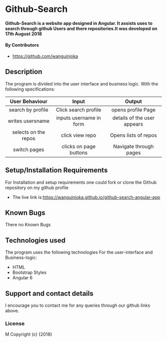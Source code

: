 # Github-Search

#### Github-Search is a website app designed in Angular. It assists uses to search through github Users and there repositories.It was developed on 17th August 2018
#### By Contributors
* https://github.com/wanguinjoka

## Description
The program is divided into the user interface and business logic. With the following specifications:

|User Behaviour                    | Input                    | Output         |
|:--------------------------------:|:------------------------:|:--------------:|
|search by profile                 |  Click search profile    | opens profile Page|
|writes usersname                  |inputs username in form   | details of the user appears |
|selects on the repos              | click view repo          | Opens lists of repos |
|switch pages                      | clicks on page buttons   | Navigate through pages|
## Setup/Installation Requirements
For Installation and setup requirements one could fork or clone the Github repository on my github profile
* The live link is:https://wanguinjoka.github.io/github-search-angular-app
## Known Bugs
There no Known Bugs
## Technologies used
The program uses the following technologies
For the user-interface and Business-logic:
* HTML
* Bootstrap Styles
* Angular 6
## Support and contact details
I encourage you to contact me for any queries through our github links above.
### License
M
Copyright (c) {2018}
